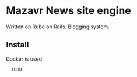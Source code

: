 # Mazavr News site engine

Written on Rube on Rails. Blogging system.

## Install

Docker is used

      TODO
